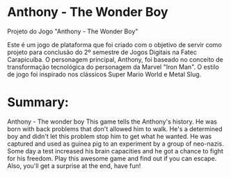 # Anthony - The Wonder Boy
Projeto do Jogo "Anthony - The Wonder Boy"

Este é um jogo de plataforma que foi criado com o objetivo de servir como projeto para conclusão do 2º semestre de Jogos Digitais na Fatec Carapicuíba.
O personagem principal, Anthony, foi baseado no conceito de transformação tecnológica do personagem da Marvel "Iron Man".
O estilo de jogo foi inspirado nos clássicos Super Mario World e Metal Slug.

# Summary:
Anthony - The wonder boy
This game tells the Anthony's history. He was born with back problems that don't allowed him to walk. He's a determined boy
and didn't let this problem stop him to get what he wanted. He was captured and used as guinea pig to an experiment
by a group of neo-nazis. Some day a test increased his brain capacities and he got a chance to fight for his freedom.
Play this awesome game and find out if you can escape. Also, you'll get a surprise at the end, have fun!

